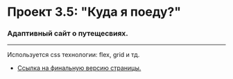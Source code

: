 # Проект 3.5: "Куда я поеду?"

### Адаптивный сайт о путещесвиях.

---

Используется css технологии: flex, grid и тд.


* [Ссылка на финальную версию страницы.](https://freebeego.github.io/russian-travel/)
